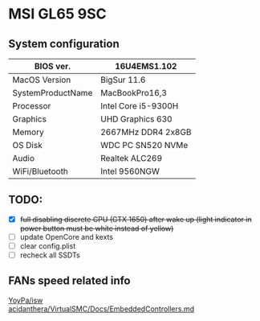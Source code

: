 # MSI GL65 9SC

## System configuration

| BIOS ver.                 | 16U4EMS1.102                   |
|-                          |-                               |
| MacOS Version             | BigSur 11.6                    |
| SystemProductName         | MacBookPro16,3                 |
| Processor                 | Intel Core i5-9300H            |
| Graphics                  | UHD Graphics 630               |
| Memory                    | 2667MHz DDR4 2x8GB             |
| OS Disk                   | WDC PC SN520 NVMe              |
| Audio                     | Realtek ALC269                 |
| WiFi/Bluetooth            | Intel 9560NGW                  |

## TODO:
- [x] ~~full disabling discrete GPU (GTX 1650) after wake up (light indicator in power button must be white instead of yellow)~~  
- [ ] update OpenCore and kexts  
- [ ] clear config.plist  
- [ ] recheck all SSDTs  

## FANs speed related info

[YoyPa/isw](https://github.com/YoyPa/isw/wiki/MSI-G-laptop-EC---Rosetta)  
[acidanthera/VirtualSMC/Docs/EmbeddedControllers.md](https://github.com/acidanthera/VirtualSMC/blob/a4de142261f2ea9a7d65be077f796e10bef67590/Docs/EmbeddedControllers.md)  
